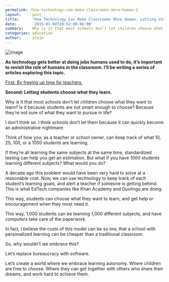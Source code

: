 ```yaml
---
permalink: /how-technology-can-make-classrooms-more-human-2
layout:     post
title:      "How Technology Can Make Classrooms More Human: Letting students choose what they learn"
date:       '2015-01-08T20:52:00-06:00'
summary:    Why is it that most schools don’t let children choose what they want to learn? Is it because students are not smart enough to choose? Because they’re not sure of what they want to pursue in life?
categories: education
author:     alejo
---
```


![image](http://38.media.tumblr.com/32853bc2ad5f01fa24e3421e708e63e4/tumblr_inline_nhw026XKp81sa3u4l.jpg)

**As technology gets better at doing jobs humans used to do, it’s important to revisit the role of humans in the classroom. I’ll be writing a series of articles exploring this topic.**

[First: By freeing up time for teachers.](http://www.metanot.es/how-technology-can-make-classrooms-more-human-1/)

**Second: Letting students choose what they learn.**

Why is it that most schools don’t let children choose what they want to learn? Is it because students are not smart enough to choose? Because they’re not sure of what they want to pursue in life?

I don’t think so. I think schools don’t let them because it can quickly become an administrative nightmare.

Think of how you, as a teacher or school owner, can keep track of what 10, 25, 100, or a 1000 students are learning.

If they’re all learning the same subjects at the same time, standardized testing can help you get an estimation. But what if you have 1000 students learning different subjects? What would you do?

A decade ago this problem would have been very hard to solve at a reasonable cost. Now, we can use technology to keep track of each student’s learning goals, and alert a teacher if someone is getting behind. This is what EdTech companies like Khan Academy and Duolingo are doing.

This way, students can choose what they want to learn, and get help or encouragement when they most need it.

This way, 1,000 students can be learning 1,000 different subjects, and have computers take care of the paperwork.

In fact, I believe the costs of this model can be so low, that a school with personalized learning can be cheaper than a traditional classroom.

So, why wouldn’t we embrace this?

Let’s replace bureaucracy with software.

Let’s create a world where we embrace learning autonomy. Where children are free to choose. Where they can get together with others who share their dreams, and work hard to achieve them.
